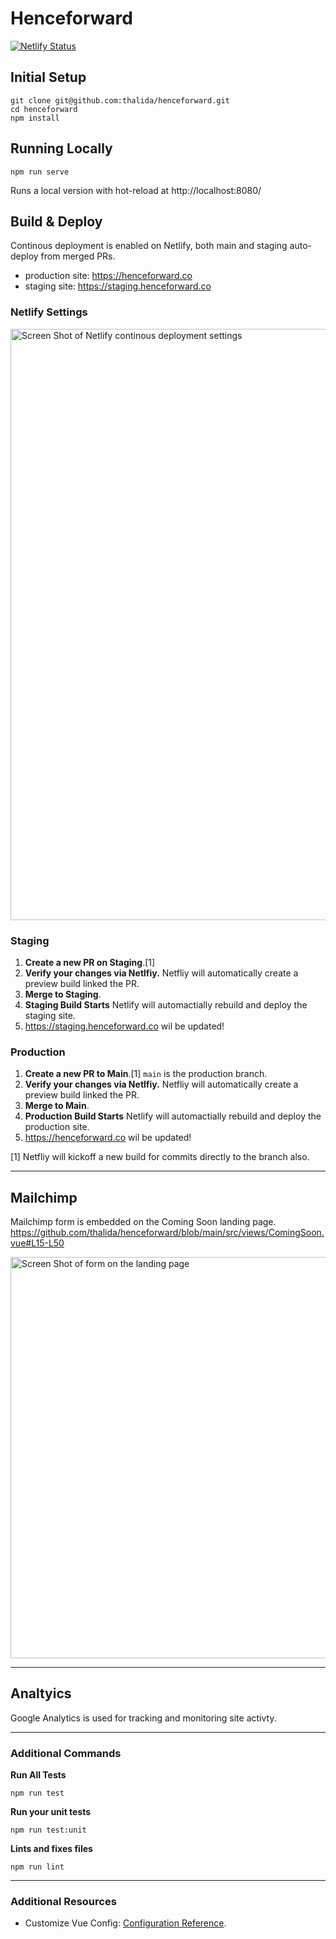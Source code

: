 # Henceforward

[![Netlify Status](https://api.netlify.com/api/v1/badges/ce5e098c-fda6-4521-8edf-604991791e4b/deploy-status)](https://app.netlify.com/sites/henceforward/deploys)

## Initial Setup
```
git clone git@github.com:thalida/henceforward.git
cd henceforward
npm install
```

## Running Locally
```
npm run serve
```
Runs a local version with hot-reload at http://localhost:8080/


## Build & Deploy
Continous deployment is enabled on Netlify, both main and staging auto-deploy from merged PRs. 

* production site: https://henceforward.co
* staging site: https://staging.henceforward.co

### Netlify Settings
<img width="946" alt="Screen Shot of Netlify continous deployment settings" src="https://user-images.githubusercontent.com/3401715/119423701-e587c880-bcd1-11eb-828a-09e8b77e2de3.png">


### Staging
1. **Create a new PR on Staging**.[1]
2. **Verify your changes via Netlfiy.** Netfliy will automatically create a preview build linked the PR.
3. **Merge to Staging**.
4. **Staging Build Starts** Netlify will automactially rebuild and deploy the staging site.
5. https://staging.henceforward.co wil be updated!


### Production
1. **Create a new PR to Main**.[1] `main` is the production branch.
2. **Verify your changes via Netlfiy.** Netfliy will automatically create a preview build linked the PR.
3. **Merge to Main**.
4. **Production Build Starts** Netlify will automactially rebuild and deploy the production site.
5. https://henceforward.co wil be updated!


[1] Netfliy will kickoff a new build for commits directly to the branch also.

---

## Mailchimp
Mailchimp form is embedded on the Coming Soon landing page.
https://github.com/thalida/henceforward/blob/main/src/views/ComingSoon.vue#L15-L50

<img width="642" alt="Screen Shot of form on the landing page" src="https://user-images.githubusercontent.com/3401715/119425411-4fee3800-bcd5-11eb-8337-b76db9b720c5.png">


---

## Analtyics
Google Analytics is used for tracking and monitoring site activty.


---


### Additional Commands

**Run All Tests**

```
npm run test 
```


**Run your unit tests**
```
npm run test:unit
```

**Lints and fixes files**
```
npm run lint
```

---


### Additional Resources
* Customize Vue Config: [Configuration Reference](https://cli.vuejs.org/config/).
